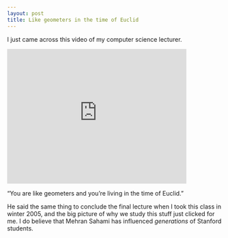 ```yaml
---
layout: post
title: Like geometers in the time of Euclid
---
```


I just came across this video of my computer science lecturer.

<iframe width="420" height="315" src="https://www.youtube.com/embed/nWRGPxSNnag" frameborder="0" allowfullscreen></iframe>

“You are like geometers and you’re living in the time of Euclid.”

He said the same thing to conclude the final lecture when I took this class in winter 2005, and the big picture of why we study this stuff just clicked for me. I do believe that Mehran Sahami has influenced *generations* of Stanford students.

